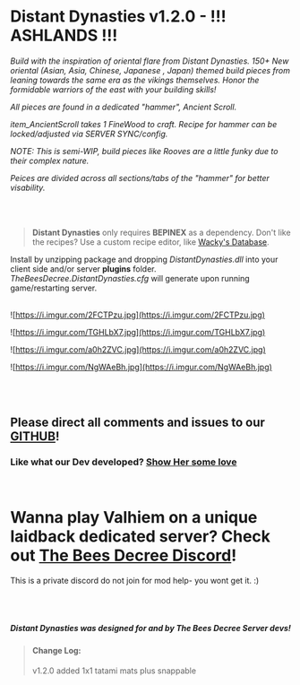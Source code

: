 
 
# Distant Dynasties v1.2.0  - !!! ASHLANDS !!!   
   

 
<h6>Build with the inspiration of oriental flare from Distant Dynasties. 
150+ New oriental (Asian, Asia, Chinese, Japanese , Japan) themed build pieces from leaning towards the same era as the vikings themselves.  
Honor the formidable warriors of the east with your building skills!   <p>  
   
All pieces are found in a dedicated "hammer", *Ancient Scroll*.  

*item_AncientScroll* takes 1 FineWood to craft. 
Recipe for hammer can be locked/adjusted via SERVER SYNC/config.  


NOTE: This is semi-WIP, build pieces like Rooves are a little funky due to their complex nature.  

Peices are divided across all sections/tabs of the "hammer" for better visability.
  
</h6>


<br>


>**Distant Dynasties** only requires **BEPINEX** as a dependency. 
 Don't like the recipes? Use a custom recipe editor, like [Wacky's Database](https://valheim.thunderstore.io/package/WackyMole/WackysDatabase/).
  
<p>

Install by unzipping package and dropping *DistantDynasties.dll* into your client side and/or server **plugins** folder.
*TheBeesDecree.DistantDynasties.cfg* will generate upon running game/restarting server.  
<br> 
	
﻿![https://i.imgur.com/2FCTPzu.jpg](https://i.imgur.com/2FCTPzu.jpg)  

﻿![https://i.imgur.com/TGHLbX7.jpg](https://i.imgur.com/TGHLbX7.jpg)  

![https://i.imgur.com/a0h2ZVC.jpg](https://i.imgur.com/a0h2ZVC.jpg)   

![https://i.imgur.com/NgWAeBh.jpg](https://i.imgur.com/NgWAeBh.jpg)    
   
  
 
<br><br>

## Please direct all comments and issues to our [GITHUB](https://github.com/The-Bees-Decree-Server/Distant-Dynasties)!

  

### Like what our Dev developed? [Show Her some love](https://www.paypal.com/donate?hosted_button_id=4TYSZ8JKN7TFJ)   

  <br>
  
  
  # Wanna play Valhiem on a unique laidback dedicated server? Check out  [The Bees Decree Discord](https://discord.gg/vMZ5MHuP7t)! 
This is a private discord do not join for mod help- you wont get it. :)
    
<br>
<br>


##### Distant Dynasties was designed for and by The Bees Decree Server devs! 
  


> #### Change Log: <p>
>v1.2.0 added 1x1 tatami mats plus snappable

<p>

</p>   


</p>

